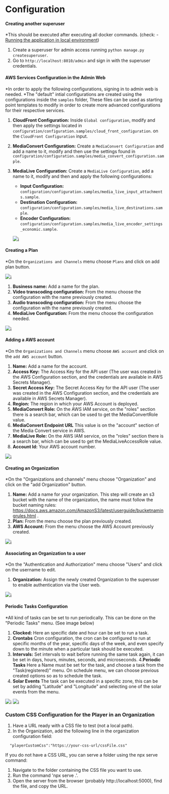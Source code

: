 # Configuration

#### Creating another superuser

*This should be executed after executing all docker commands. (check: - [Running the application in local environment](#running-the-application-in-local-environment))

1. Create a superuser for admin access running `python manage.py createsuperuser`.
2. Go to `http://localhost:8010/admin` and sign in with the superuser credentials.

#### AWS Services Configuration in the Admin Web

*In order to apply the following configurations, signing in to admin web is needed. 
*The "default" intial configurations are created using the configurations inside the `samples` folder, These files can be used as starting point templates to modify in order to create more advanced configurations for their respective services.

1. **CloudFront Configuration:** Inside `Global configuration`, modify and then apply the settings located in `configuration/configuration.samples/cloud_front_configuration`. on the `CloudFront Configuration` input.
2. **MediaConvert Configuration:** Create a `MediaConvert Configuration` and add a name to it, modify and then use the settings found in `configuration/configuration.samples/media_convert_configuration.sample`.
3. **MediaLive Configuration:** Create a `MediaLive Configuration`, add a name to it, modify and then and apply the following configurations:
   - **Input Configuration:** `configuration/configuration.samples/media_live_input_attachments.sample`.
   - **Destination Configuration:** `configuration/configuration.samples/media_live_destinations.sample`.
   - **Encoder Configuration:** `configuration/configuration.samples/media_live_encoder_settings_economic.sample`.

   ![¡](docs/aws-services-configuration.png)

#### Creating a Plan

*On the `Organizations and Channels` menu choose `Plans` and click on add plan button.

![¡](docs/orgs-and-channels.png)

1. **Business name:** Add a name for the plan.
2. **Video transcoding configuration:** From the menu choose the configuration with the name previously created.
2. **Audio transcoding configuration:** From the menu choose the configuration with the name previously created.
3. **MediaLive Configuration:** From the menu choose the configuration needed.

![¡](docs/plan.png)

#### Adding a AWS account

*On the `Organizations and Channels` menu choose `AWS account` and click on the `add AWS account` button.

1. **Name:** Add a name for the account.
2. **Access Key:** The Access Key for the API user (The user was created in the AWS Configuration section, and the credentials are available in AWS Secrets Manager).
3. **Secret Access Key:** The Secret Access Key for the API user (The user was created in the AWS Configuration section, and the credentials are available in AWS Secrets Manager).
4. **Region:** The region in which your AWS Account is deployed.
5. **MediaConvert Role:** On the AWS IAM service, on the "roles" section there is a search bar, which can be used to get the MediaConvertRole value.
6. **MediaConvert Endpoint URL** This value is on the "account" section of the Media Convert service in AWS.
7. **MediaLive Role:** On the AWS IAM service, on the "roles" section there is a search bar, which can be used to get the MediaLiveAccessRole value.
8. **Account Id:** Your AWS account number.

![¡](docs/aws-account.png)

#### Creating an Organization

*On the "Organizations and channels" menu choose "Organization" and click on the "add Organization" button.

1. **Name:** Add a name for your organization. This step will create an s3 bucket with the name of the organization, the name must follow the bucket naming rules: https://docs.aws.amazon.com/AmazonS3/latest/userguide/bucketnamingrules.html .
2. **Plan:** From the menu choose the plan previously created.
3. **AWS Account:** From the menu choose the AWS Account previously created.

![¡](docs/organization.png)

#### Associating an Organization to a user

*On the "Authentication and Authorization" menu choose "Users" and click on the username to edit.

1. **Organization:** Assign the newly created Organization to the superuser to enable authentication via the User web.

![¡](docs/auth.png)

#### Periodic Tasks Configuration

*All kind of tasks can be set to run periodically. This can be done on the "Periodic Tasks" menu. (See image below)

1. **Clocked:** Here an specific date and hour can be set to run a task.
2. **Crontabs** Cron configuration, the cron can be configured to run at specific months of the year, specific days of the week, and even specify down to the minute when a particular task should be executed.
3. **Intervals:** Set intervals to wait before running the same task again, it can be set in days, hours, minutes, seconds, and microseconds.
4.**Periodic Tasks** Here a Name must be set for the task, and choose a task from the "Task(registered)" menu. On schedule menu, we can choose previous created options so as to schedule the task.
5. **Solar Events** The task can be executed in a specific zone, this can be set by adding "Latitude" and "Longitude" and selecting one of the solar events from the menu.

![¡](docs/periodic-tasks.png)
![¡](docs/tasks.png)

### Custom CSS Configuration for the Player in an Organization

1. Have a URL ready with a CSS file to test (not a local path).
2. In the Organization, add the following line in the organization configuration field:

```
  "playerCustomCss":"https://your-css-url/cssFile.css"
```

If you do not have a CSS URL, you can serve a folder using the npx serve command: 
1. Navigate to the folder containing the CSS file you want to use. 
2. Run the command 'npx serve .'. 
3. Open the server from the browser (probably http://localhost:5000), find the file, and copy the URL.